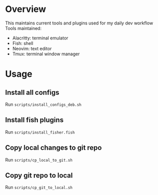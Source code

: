 # Overview

This maintains current tools and plugins used for my daily dev workflow
<br>
Tools maintained:

- Alacritty: terminal emulator
- Fish: shell
- Neovim: text editor
- Tmux: terminal window manager

# Usage

## Install all configs

Run `scripts/install_configs_deb.sh`

## Install fish plugins

Run `scripts/install_fisher.fish`

## Copy local changes to git repo

Run `scripts/cp_local_to_git.sh`

## Copy git repo to local

Run `scripts/cp_git_to_local.sh`
